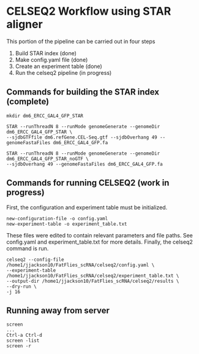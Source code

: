 # CELSEQ2 Workflow using STAR aligner
This portion of the pipeline can be carried out in four steps
1. Build STAR index (done)
2. Make config.yaml file (done)
3. Create an experiment table (done)
4. Run the celseq2 pipeline (in progress)

## Commands for building the STAR index (complete)
    mkdir dm6_ERCC_GAL4_GFP_STAR

    STAR --runThreadN 8 --runMode genomeGenerate --genomeDir dm6_ERCC_GAL4_GFP_STAR \
    --sjdbGTFfile dm6.refGene.CEL-Seq.gtf --sjdbOverhang 49 --genomeFastaFiles dm6_ERCC_GAL4_GFP.fa

    STAR --runThreadN 8 --runMode genomeGenerate --genomeDir dm6_ERCC_GAL4_GFP_STAR_noGTF \
    --sjdbOverhang 49 --genomeFastaFiles dm6_ERCC_GAL4_GFP.fa

## Commands for running CELSEQ2 (work in progress)
First, the configuration and experiment table must be initialized.

    new-configuration-file -o config.yaml
    new-experiment-table -o experiment_table.txt

These files were edited to contain relevant parameters and file paths. See config.yaml and experiment_table.txt for more details. Finally, the celseq2 command is run.

    celseq2 --config-file /home1/jjackson10/FatFlies_scRNA/celseq2/config.yaml \
    --experiment-table /home1/jjackson10/FatFlies_scRNA/celseq2/experiment_table.txt \
    --output-dir /home1/jjackson10/FatFlies_scRNA/celseq2/results \
    --dry-run \
    -j 16

## Running away from server
    screen
    ...
    Ctrl-a Ctrl-d
    screen -list
    screen -r
